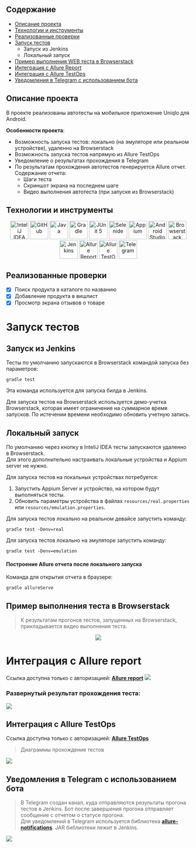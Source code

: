 ## Содержание
+ [Описание проекта](#Описание-проекта)
+ [Технологии и инструменты](#Технологии-и-инструменты)
+ [Реализованные проверки](#Реализованные-проверки)
+ [Запуск тестов](#Запуск-тестов)
  + Запуск из Jenkins
  + Локальный запуск
+ [Пример выполнения WEB теста в Browserstack](#Пример-выполнения-теста-в-Browserstack)
+ [Интеграция с Allure Report](#Интеграция-с-Allure-report)
+ [Интеграция с Allure TestOps](#Интеграция-с-Allure-TestOps)
+ [Уведомления в Telegram с использованием бота](#Уведомления-в-Telegram-с-использованием-бота)

## Описание проекта
В проекте реализованы автотесты на мобильное приложение Uniqlo для Android.

**Особенности проекта**:
- Возможность запуска тестов: локально (на эмуляторе или реальном устройстве), удаленно на Browserstack
- Возможность запуска тестов напрямую из Allure TestOps
- Уведомление о результатах прохождения в Telegram
- По результатам прохождения автотестов генерируется Allure отчет. Содержание отчета:
    - Шаги теста
    - Скриншот экрана на последнем шаге
    - Видео выполнения автотеста (при запуске из Browserstack)

## Технологии и инструменты

<div align="center">
<a href="https://www.jetbrains.com/idea/"><img alt="InteliJ IDEA" height="50" src="media/logo/Idea.svg" width="50"/></a>
<a href="https://github.com/"><img alt="GitHub" height="50" src="media/logo/GitHub.svg" width="50"/></a>  
<a href="https://www.java.com/"><img alt="Java" height="50" src="media/logo/Java.svg" width="50"/></a>
<a href="https://gradle.org/"><img alt="Gradle" height="50" src="media/logo/Gradle.svg" width="50"/></a>  
<a href="https://junit.org/junit5/"><img alt="JUnit 5" height="50" src="media/logo/Junit5.svg" width="50"/></a>
<a href="https://selenide.org/"><img alt="Selenide" height="50" src="media/logo/Selenide.svg" width="50"/></a>
<a href="https://appium.io/"><img alt="Appium" height="50" src="media/logo/Appium.svg" width="50"/></a>
<a href="https://developer.android.com/studio"><img alt="Android Studio" height="50" src="media/logo/Android_Studio.svg" width="50"/></a>
<a href="https://www.browserstack.com/"><img alt="Browserstack" height="50" src="media/logo/Browserstack.png" width="50"/></a>
<a href="https://www.jenkins.io/"><img alt="Jenkins" height="50" src="media/logo/Jenkins.svg" width="50"/></a>
<a href="https://github.com/allure-framework/"><img alt="Allure Report" height="50" src="media/logo/Allure.svg" width="50"/></a>
<a href="https://qameta.io/"><img alt="Allure TestOps" height="50" src="media/logo/Allure_TO.svg" width="50"/></a>
<a href="https://telegram.org/"><img alt="Telegram" height="50" src="media/logo/Telegram.svg" width="50"/></a>
</div>

## Реализованные проверки
- [x] Поиск продукта в каталоге по названию
- [x] Добавление продукта в вишлист
- [x] Просмотр экрана отзывов о товаре

# Запуск тестов
## Запуск из Jenkins 

Тесты по умолчанию запускаются в Browserstack командой запуска без параметров:
```shell
gradle test 
```
Эта команда используется для запуска билда в Jenkins.</br>

Для запуска тестов на Browserstack используется демо-учетка Browserstack, которая имеет ограничение на суммарное время запусков. По истечении времени необходимо обновить учетную запись.</br>
## Локальный запуск 
По умолчанию через кнопку в InteliJ IDEA тесты запускаются удаленно в Browserstack.<br>
Для этого дополнительно настраивать локальные устройства и Appium server не нужно.

Для запуска тестов на локальных устройствах потребуется:
1. Запустить Appium Server и устройство, на котором будут выполняться тесты.
2. Обновить параметры устройства в файлах <code>resources/real.properties</code> или <code>resources/emulation.properties</code>.

Для запуска тестов локально на реальном девайсе запустить команду:
```shell
gradle test -Denv=real
```

Для запуска тестов локально на эмуляторе запустить команду:
```shell
gradle test -Denv=emulation
```
#### Построение Allure отчета после локального запуска

Команда для открытия отчета в браузере:
```
gradle allureServe
```
## Пример выполнения теста в Browserstack

> К результатам прогонов тестов, запущенных на Browserstack, прикладывается видео выполнения теста.
<p align="center">
  <img src="media/screencasts/test-screencast.gif"> 
</p>

# Интеграция с Allure report
Ссылка доступна только с авторизацией: <b><a target="_blank" href="https://jenkins.autotests.cloud/job/shpyrkova-uniqlo-mobile-app-tests/6/allure/">Allure report</a></b>
<img src="media/screenshots/allure-main-report.png"> 

### Развернутый результат прохождения теста:
<img src="media/screenshots/allure-test-result.png">

## Интеграция с Allure TestOps
Ссылка доступна только с авторизацией: <b><a target="_blank" href="https://allure.autotests.cloud/project/4368/dashboards">Allure TestOps</a></b>

>Диаграммы прохождения тестов
>
<img src="media/screenshots/allure-testops-dashboards.png">

## Уведомления в Telegram с использованием бота

> В Telegram создан канал, куда отправляются результаты прогона тестов в Jenkins. Бот после завершения прогона отправляет сообщение с отчетом о статусе прогона.<br>
> Для уведомлений в Telegram используется библиотека <b><a target="_blank" href="https://github.com/qa-guru/allure-notifications">allure-notifications</a></b>. JAR библиотеки лежит в Jenkins.
>
<img src="media/screenshots/telegram-notification.png">